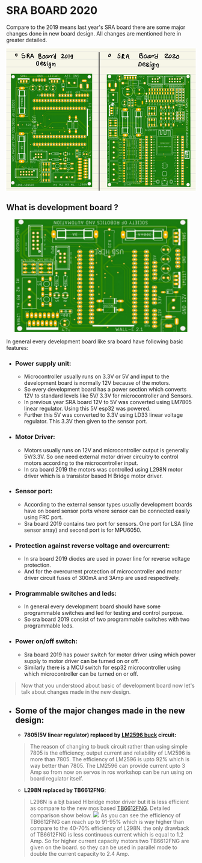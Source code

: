 # SRA BOARD 2020

Compare to the 2019 means last year's SRA board there are some major changes done in new board design. All changes are mentioned here in greater detailed.

![](/Documentation/assets/boards_compare.png)


## What is development board ?

<p align="center">
  <img width="460" height="300" src="https://github.com/ombhilare999/SRA-BOARD-2020/blob/master/Documentation/assets/sra_board_2019.png">
</p>

In general every development board like sra board have following basic features:

- ### Power supply unit:
  - Microcontroller usually runs on 3.3V or 5V and input to the development board is normally 12V because of the motors.
  - So every development board has a power section which converts 12V to standard levels like 5V/ 3.3V for microcontroller and Sensors.
  - In previous year SRA board 12V to 5V was converted using LM7805 linear regulator. Using this 5V esp32 was powered.
  - Further this 5V was converted to 3.3V using LD33 linear voltage regulator. This 3.3V then given to the sensor port.

- ### Motor Driver:
    - Motors usually runs on 12V and microcontroller output is generally 5V/3.3V. So one need external motor driver circuitry to control motors according to the microcontroller input.
    - In sra board 2019 the motors was controlled using L298N motor driver which is a transistor based H Bridge motor driver.

- ### Sensor port:
    - According to the external sensor types usually development boards have on board sensor ports where sensor can be connected easily using FRC port.
    - Sra board 2019 contains two port for sensors. One port for LSA (line sensor array) and second port is for MPU6050.

- ### Protection against reverse voltage and overcurrent:
    - In sra board 2019 diodes are used in power line for reverse voltage protection.
    - And for the overcurrent protection of microcontroller and motor driver circuit fuses of 300mA and 3Amp are used respectively.

- ### Programmable switches and leds:
    - In general every development board should have some programmable switches and led for testing and control purpose.
    - So sra board 2019 consist of two programmable switches with two programmable leds.

- ### Power on/off switch:
    - Sra board 2019 has power switch for motor driver using which power supply to motor driver can be turned on or off.
    - Similarly there is a MCU switch for esp32 microcontroller using which microcontroller can be turned on or off.

>Now that you understood about basic of development board now let's talk about changes made in the new design.

- ## Some of the major changes made in the new design:
    - **7805(5V linear regulator) replaced by [LM2596 buck](https://www.youtube.com/watch?v=m8rK9gU30v4) circuit:**
     > The reason of changing to buck circuit rather than using simple 7805 is the efficiency, output current and reliability of LM2596 is more than 7805. The efficiency of LM2596 is upto 92% which is way better than 7805. The LM2596 can provide current upto 3 Amp so from now on servos in ros workshop can be run using on board regulator itself.
    - **L298N replaced by TB6612FNG**:
    > L298N is a bjt based H bridge motor driver but it is less efficient as compare to the new mos based [TB6612FNG](https://dronebotworkshop.com/tb6612fng-h-bridge/). Detailed comparison show below.
![](https://i1.wp.com/dronebotworkshop.com/wp-content/uploads/2019/12/TB6612-vs-L298N.jpeg?w=768&ssl=1)
    As you can see the efficiency of TB6612FNG can reach up to 91-95% which is way higher than compare to the 40-70% efficiency of L298N. the only drawback of TB6612FNG is less continuous current which is equal to 1.2 Amp. So for higher current capacity motors two TB6612FNG are given on the board. so they can be used in parallel mode to double the current capacity to 2.4 Amp.
    


